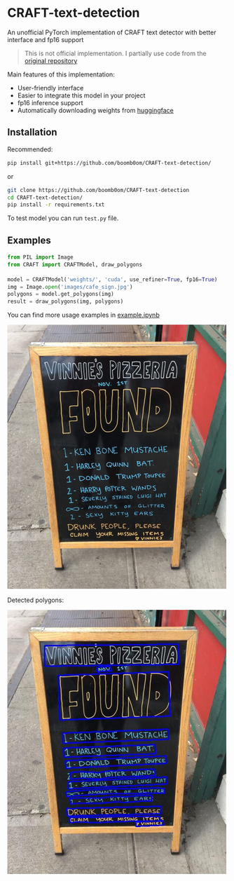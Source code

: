 # CRAFT-text-detection

An unofficial PyTorch implementation of CRAFT text detector with better interface and fp16 support

> This is not official implementation. I partially use code from the [original repository](https://github.com/clovaai/CRAFT-pytorch)

Main features of this implementation:
- User-friendly interface 
- Easier to integrate this model in your project
- fp16 inference support
- Automatically downloading weights from [huggingface](https://huggingface.co/boomb0om/CRAFT-text-detector/tree/main)

## Installation

Recommended:
```bash
pip install git+https://github.com/boomb0om/CRAFT-text-detection/
```
or
```bash
git clone https://github.com/boomb0om/CRAFT-text-detection
cd CRAFT-text-detection/
pip install -r requirements.txt
```

To test model you can run `test.py` file.

## Examples

```python
from PIL import Image
from CRAFT import CRAFTModel, draw_polygons

model = CRAFTModel('weights/', 'cuda', use_refiner=True, fp16=True)
img = Image.open('images/cafe_sign.jpg')
polygons = model.get_polygons(img)
result = draw_polygons(img, polygons)
```

You can find more usage examples in [example.ipynb](example.ipynb)

![](images/cafe_sign.jpg)

Detected polygons:

![](images/result.jpg)
